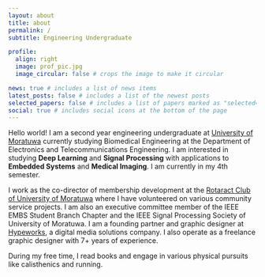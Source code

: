 ```yaml
---
layout: about
title: about
permalink: /
subtitle: Engineering Undergraduate

profile:
  align: right
  image: prof_pic.jpg
  image_circular: false # crops the image to make it circular

news: true # includes a list of news items
latest_posts: false # includes a list of the newest posts
selected_papers: false # includes a list of papers marked as "selected={true}"
social: true # includes social icons at the bottom of the page
---
```


Hello world! I am a second year engineering undergraduate at [University of Moratuwa](https://uom.lk/) currently studying Biomedical Engineering at the Department of Electronics and Telecommunications Engineering. I am interested in studying **Deep Learning** and **Signal Processing** with applications to **Embedded Systems** and **Medical Imaging**. I am currently in my 4th semester.

I work as the co-director of membership development at the [Rotaract Club of University of Moratuwa](https://rotaractmora.org/) where I have volunteered on various community service projects. I am also an executive committee member of the IEEE EMBS Student Branch Chapter and the IEEE Signal Processing Society of University of Moratuwa. I am a founding partner and graphic designer at [Hypeworks](linkedin.com/company/hypeworkslk), a digital media solutions company. I also operate as a freelance graphic designer with 7+ years of experience. 

During my free time, I read books and engage in various physical pursuits like calisthenics and running.
